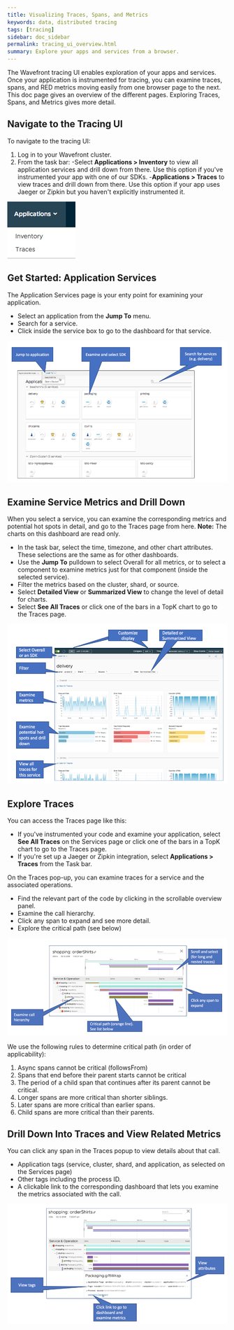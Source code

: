 ```yaml
---
title: Visualizing Traces, Spans, and Metrics
keywords: data, distributed tracing
tags: [tracing]
sidebar: doc_sidebar
permalink: tracing_ui_overview.html
summary: Explore your apps and services from a browser.
---
```


The Wavefront tracing UI enables exploration of your apps and services. Once your application is instrumented for tracing, you can examine traces, spans, and RED metrics moving easily from one browser page to the next. This doc page gives an overview of the different pages. Exploring Traces, Spans, and Metrics gives more detail.

## Navigate to the Tracing UI

To navigate to the tracing UI:
1. Log in to your Wavefront cluster.
2. From the task bar:
   -Select **Applications > Inventory** to view all application services and drill down from there. Use this option if you've instrumented your app with one of our SDKs.
   -**Applications > Traces** to view traces and drill down from there. Use this option if your app uses Jaeger or Zipkin but you haven't explicitly instrumented it.

![tracing menu](images/tracing_menu.png)

## Get Started: Application Services

The Application Services page is your enty point for examining your application.
* Select an application from the **Jump To** menu.
* Search for a service.
* Click inside the service box to go to the dashboard for that service.

![app services](images/tracing_app_services.png)

## Examine Service Metrics and Drill Down

When you select a service, you can examine the corresponding metrics and potential hot spots in detail, and go to the Traces page from here.
**Note:** The charts on this dashboard are read only.

* In the task bar, select the time, timezone, and other chart attributes. These selections are the same as for other dashboards.
* Use the **Jump To** pulldown to select Overall for all metrics, or to select a component to examine metrics just for that component (inside the selected service).
* Filter the metrics based on the cluster, shard, or source.
* Select **Detailed View** or **Summarized View** to change the level of detail for charts.
* Select **See All Traces** or click one of the bars in a TopK chart to go to the Traces page.

![examine services](images/tracing_services.png)

## Explore Traces

You can access the Traces page like this:
* If you've instrumented your code and examine your application, select **See All Traces** on the Services page or click one of the bars in a TopK chart to go to the Traces page.
* If you're set up a Jaeger or Zipkin integration, select **Applications > Traces** from the Task bar.

On the Traces pop-up, you can examine traces for a service and the associated operations.
* Find the relevant part of the code by clicking in the scrollable overview panel.
* Examine the call hierarchy.
* Click any span to expand and see more detail.
* Explore the critical path (see below)

![trace popup](images/trace_popup_simple.png)

We use the following rules to determine critical path (in order of applicability):
1. Async spans cannot be critical (followsFrom)
2. Spans that end before their parent starts cannot be critical
3. The period of a child span that continues after its parent cannot be critical.
4. Longer spans are more critical than shorter siblings.
5. Later spans are more critical than earlier spans.
6. Child spans are more critical than their parents.

## Drill Down Into Traces and View Related Metrics

You can click any span in the Traces popup to view details about that call.
* Application tags (service, cluster, shard, and application, as selected on the Services page)
* Other tags including the process ID.
* A clickable link to the corresponding dashboard that lets you examine the metrics associated with the call.

![trace popup expanded](images/trace_popup_expanded.png)
